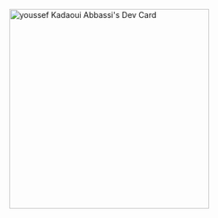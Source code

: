 <a href="https://app.daily.dev/iznokill"><img src="https://api.daily.dev/devcards/v2/v68UpxpYGy1aRdgiw2nvJ.png?type=default&r=8vc" width="356" alt="youssef Kadaoui Abbassi's Dev Card"/></a>
